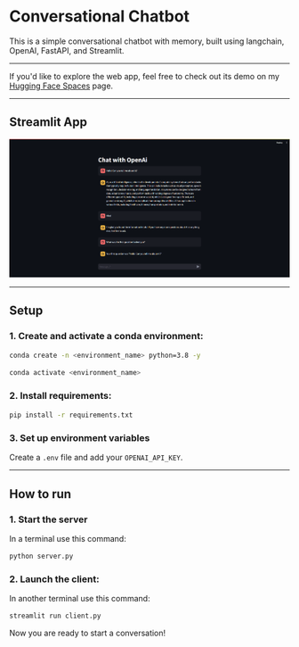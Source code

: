 # Conversational Chatbot

This is a simple conversational chatbot with memory, built using langchain, OpenAI, FastAPI, and Streamlit.

---

If you'd like to explore the web app, feel free to check out its demo on my [Hugging Face Spaces](https://huggingface.co/spaces/idalz/conversational-chatbot) page.

---
## Streamlit App
![Conversational Chatbot](./images/screenshot.png)

---
## Setup

### 1. Create and activate a conda environment:
```bash
conda create -n <environment_name> python=3.8 -y
```
```bash
conda activate <environment_name> 
```

### 2. Install requirements:
```bash
pip install -r requirements.txt
```

### 3. Set up environment variables
Create a `.env` file and add your `OPENAI_API_KEY`.

---
## How to run

### 1. Start the server
In a terminal use this command:
```bash 
python server.py
```
### 2. Launch the client:
In another terminal use this command:
```bash
streamlit run client.py
```

Now you are ready to start a conversation!
